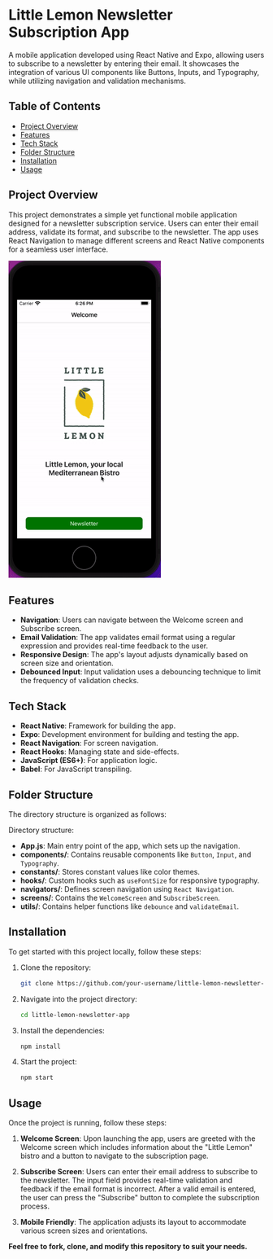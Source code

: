# Little Lemon Newsletter Subscription App

A mobile application developed using React Native and Expo, allowing users to subscribe to a newsletter by entering their email. It showcases the integration of various UI components like Buttons, Inputs, and Typography, while utilizing navigation and validation mechanisms.

## Table of Contents
- [Project Overview](#project-overview)
- [Features](#features)
- [Tech Stack](#tech-stack)
- [Folder Structure](#folder-structure)
- [Installation](#installation)
- [Usage](#usage)

## Project Overview

This project demonstrates a simple yet functional mobile application designed for a newsletter subscription service. Users can enter their email address, validate its format, and subscribe to the newsletter. The app uses React Navigation to manage different screens and React Native components for a seamless user interface.

![](little_lemon.gif)

## Features
- **Navigation**: Users can navigate between the Welcome screen and Subscribe screen.
- **Email Validation**: The app validates email format using a regular expression and provides real-time feedback to the user.
- **Responsive Design**: The app's layout adjusts dynamically based on screen size and orientation.
- **Debounced Input**: Input validation uses a debouncing technique to limit the frequency of validation checks.

## Tech Stack
- **React Native**: Framework for building the app.
- **Expo**: Development environment for building and testing the app.
- **React Navigation**: For screen navigation.
- **React Hooks**: Managing state and side-effects.
- **JavaScript (ES6+)**: For application logic.
- **Babel**: For JavaScript transpiling.

## Folder Structure

The directory structure is organized as follows:

Directory structure:

- **App.js**: Main entry point of the app, which sets up the navigation.
- **components/**: Contains reusable components like `Button`, `Input`, and `Typography`.
- **constants/**: Stores constant values like color themes.
- **hooks/**: Custom hooks such as `useFontSize` for responsive typography.
- **navigators/**: Defines screen navigation using `React Navigation`.
- **screens/**: Contains the `WelcomeScreen` and `SubscribeScreen`.
- **utils/**: Contains helper functions like `debounce` and `validateEmail`.

## Installation

To get started with this project locally, follow these steps:

1. Clone the repository:
    ```bash
    git clone https://github.com/your-username/little-lemon-newsletter-app.git
    ```

2. Navigate into the project directory:
    ```bash
    cd little-lemon-newsletter-app
    ```

3. Install the dependencies:
    ```bash
    npm install
    ```

4. Start the project:
    ```bash
    npm start
    ```

## Usage

Once the project is running, follow these steps:

1. **Welcome Screen**: Upon launching the app, users are greeted with the Welcome screen which includes information about the "Little Lemon" bistro and a button to navigate to the subscription page.
   
2. **Subscribe Screen**: Users can enter their email address to subscribe to the newsletter. The input field provides real-time validation and feedback if the email format is incorrect. After a valid email is entered, the user can press the "Subscribe" button to complete the subscription process.

3. **Mobile Friendly**: The application adjusts its layout to accommodate various screen sizes and orientations.


**Feel free to fork, clone, and modify this repository to suit your needs.**

